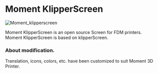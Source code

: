 # Moment KlipperScreen   

![Moment_klipperscreen](https://github.com/MOMENT3D/KlipperScreen/assets/139463388/5b4a9e54-6b81-4a74-aad4-ffd6bf25a68a)

Moment KlipperScreen is an open source Screen for FDM printers.   
Moment KlipperScreen is based on klipperScreen.

### About modification.
Translation, icons, colors, etc. have been customized to suit Moment 3D Printer.
